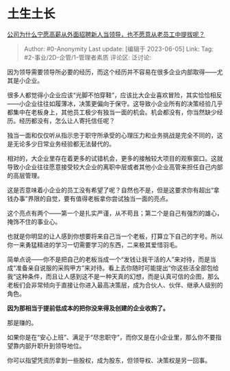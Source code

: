 # 土生土长
[公司为什么宁愿高薪从外面招聘新人当领导，也不愿意从老员工中提拔呢？](https://www.zhihu.com/question/604172136/answer/3059165300)

> Author: #0-Anonymity
> Last update: [编辑于 2023-06-05]
> Link:
> Tag: #2-事业/2D-企管/1-管理者素质
> 评论区:
> 泛讨论:

因为领导需要领导所必要的经历，而这个经历并不容易在很多企业内部取得——尤其是小企业。

很多人都觉得小企业应该“光脚不怕穿鞋”，应该比大企业喜欢冒险，其实恰恰相反——小企业往往如履薄冰，决策更偏向于保守。这导致小企业所有的决策经验几乎都集中在老板身上，其他员工极少有独当一面的机会。机会都没有，你当然缺少经历。经历都没有，怎么让人寄托信任呢？

独当一面和仅仅听从指示忠于职守所承受的心理压力和业务挑战是完全不同的，这是无论多少日常业务经验都无法替代的。

相对的，大企业里存在着更多的试错机会，更多的接触较大项目的观察窗口。这就导致小企业往往愿意接受较大企业的离职中层或者其他小企业高管来担任自己内部的高层管理。

这是否意味着小企业的员工没有希望了呢？自然也不是，但是这要求你有超出“拿钱办事”界限的自觉，要有值得老板拿你尝试独当一面的亮点。

这个亮点有两个——第一个是扎实严谨，从不苟且；第二个是自己有强烈的雄心，掩饰不住的事业心。

也就是你明显的让人感到你想要将来自己当一个老板，打算立下自己的字号。所以你一来勇猛精进的学习一切需要学习的东西，二来极其爱惜羽毛。

简单点说——你不是把自己的老板当成一个“发钱让我干活的人”来对待，而是当成“准备亲自说服的采购甲方”来对待。看上去你随时可能提出“你这些活全部包给我“这种条件，而且让人感到这不是一种天真的幻想，而是认真可信的企图，那么老板们会非常倾向于直接让你进入最高决策层，成为合伙人、伙伴、继承人级别的角色。

**因为那相当于提前低成本的把你没来得及创建的企业收购了。**

那是赚的。

如果你是在“安心上班”、满足于“尽忠职守”，而你又是在小企业里，那么你不要指望靠内部升职升到领导地位。

你可以指望凭资历拿到一些股权，成为股东，但领导权、决策权是另一回事。
